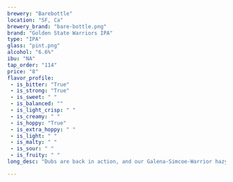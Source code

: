 ```yaml
---
brewery: "Barebottle"
location: "SF, Ca"
brewery_brand: "bare-bottle.png"
brand: "Golden State Warriors IPA"
type: "IPA"
glass: "pint.png"
alcohol: "6.6%"
ibu: "NA"
tap_order: "114"
price: "8"
flavor_profile:
 - is_bitter: "True"
 - is_strong: "True"
 - is_sweet: " "
 - is_balanced: ""
 - is_light_crisp: " "
 - is_creamy: " "
 - is_hoppy: "True"
 - is_extra_hoppy: " "
 - is_light: " "
 - is_malty: " "
 - is_sour: " "
 - is_fruity: " "
long_desc: "Dubs are back in action, and our Galena-Simcoe-Warrior hazy IPA pairs perfectly with smothering defense and unrelenting 3-pointers. As you’d expect, this beer has the aroma of a champion (fruity & floral), smoothness of a veteran, and a perennial winner’s absence of bitterness. "

---
```

